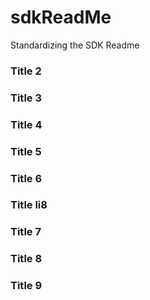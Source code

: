 # sdkReadMe
Standardizing the SDK Readme


### Title 2

### Title 3

### Title 4

### Title 5

### Title 6

### Title li8

### Title 7

### Title 8

### Title 9

